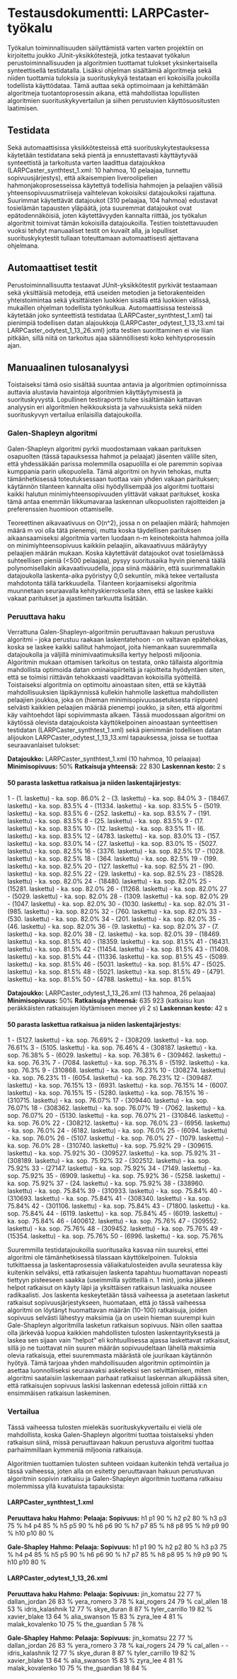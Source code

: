 # Testausdokumentti: LARPCaster-työkalu

Työkalun toiminnallisuuden säilyttämistä varten varten projektiin on kirjoitettu joukko JUnit-yksikkötestejä, jotka testaavat työkalun perustoiminnallisuuden ja algoritmien tuottamat tulokset yksinkertaisella synteettisellä testidatalla. Lisäksi ohjelman sisältämiä algoritmeja sekä niiden tuottamia tuloksia ja suorituskykyä testataan eri kokoisilla joukoilla todellista käyttödataa. Tämä auttaa sekä optimoimaan ja kehittämään algoritmeja tuotantoprosessin aikana, että mahdollistaa lopullisten algoritmien suorituskykyvertailun ja siihen perustuvien käyttösuositusten laatimisen. 

## Testidata
Sekä automaattisissa yksikkötesteissä että suorituskykytestauksessa käytetään testidatana sekä pientä ja ennustettavasti käyttäytyvää synteettistä ja tarkoitusta varten laadittua datajoukkoa (LARPCaster_synthtest_1.xml: 10 hahmoa, 10 pelaajaa, tunnettu sopivuusjärjestys), että aikaisempien liveroolipelien hahmonjakoprosesseissa käytettyä todellisia hahmojen ja pelaajien välisiä yhteensopivuusmatriiseja vaihtelevan kokoisiksi datajoukoiksi rajattuna. Suurimmat käytettävät datajoukot (310 pelaajaa, 104 hahmoa) edustavat tosielämän tapausten yläpäätä, jota suuremmat datajoukot ovat epätodennäköisiä, joten käytettävyyden kannalta riittää, jos työkalun algoritmit toimivat tämän kokoisilla datajoukoilla. Testien toistettavuuden vuoksi tehdyt manuaaliset testit on kuvailt alla, ja lopulliset suorituskykytestit tullaan toteuttamaan automaattisesti ajettavana ohjelmana.

## Automaattiset testit
Perustoiminnallisuutta testaavat JUnit-yksikkötestit pyrkivät testaamaan sekä yksittäisiä metodeja, että useiden metodien ja tietorakenteiden yhteistoimintaa sekä yksittäisten luokkien sisällä että luokkien välissä, mukaillen ohjelman todellista työnkulkua. Automaattisissa testeissä käytetään joko synteettistä testidataa (LARPCaster_synthtest_1.xml) tai pienimpiä todellisen datan alajoukkoja (LARPCaster_odytest_1_13_13.xml tai LARPCaster_odytest_1_13_26.xml) jotta testien suorittaminen ei vie liian pitkään, sillä niitä on tarkoitus ajaa säännöllisesti koko kehitysprosessin ajan.

## Manuaalinen tulosanalyysi
Toistaiseksi tämä osio sisältää suuntaa antavia ja algoritmien optimoinnissa auttavia alustavia havaintoja algoritmien käyttäytymisestä ja suorituskyvystä. Lopullinen testiraportti tulee sisältämään kattavan analyysin eri algoritmien heikkouksista ja vahvuuksista sekä niiden suorituskyvyn vertailua erilaisilla datajoukoilla.

### Galen-Shapleyn algoritmi
Galen-Shapleyn algoritmi pyrkii muodostamaan vakaan parituksen osapuolten (tässä tapauksessa hahmot ja pelaajat) jäsenten välille siten, että yhdessäkään parissa molemmilla osapuolilla ei ole paremmin sopivaa kumppania parin ulkopuolella. Tämä algoritmi on hyvin tehokas, mutta tämänhetkisessä toteutuksessaan tuottaa vain yhden vakaan parituksen; käytännön tilanteen kannalta olisi hyödyllisempää jos algoritmi tuottaisi kaikki halutun minimiyhteensopivuuden ylittävät vakaat paritukset, koska tämä antaa enemmän liikkumavaraa laskennan ulkopuolisten rajoitteiden ja preferenssien huomioon ottamiselle.

Teoreettinen aikavaativuus on O(n^2), jossa n on pelaajien määrä; hahmojen määrä m voi olla tätä pienempi, mutta koska täydellisen parituksen aikaansaamiseksi algoritmia varten luodaan n-m keinotekoista hahmoa joilla on minimiyhteensopivuus kaikkiin pelaajiin, aikavaativuus määräytyy pelaajien määrän mukaan. Koska käytettävät datajoukot ovat tosielämässä suhteellisen pieniä (<500 pelaajaa), pysyy suoritusaika hyvin pienenä täälä polynomisellakin aikavaativuudella, jopa siinä määärin, että suurimmallakin datajoukolla laskenta-aika pyöristyy 0,0 sekuntiin, mikä tekee vertailusta mahdotonta tällä tarkkuudella. Tilanteen korjaamiseksi algoritmia muunnetaan seuraavalla kehityskierroksella siten, että se laskee kaikki vakaat paritukset ja ajastimen tarkuutta lisätään.

### Peruuttava haku
Verrattuna Galen-Shapleyn-algoritmiin peruuttavaan hakuun perustuva algoritmi - joka perustuu raakaan laskentatehoon - on valtavan epätehokas, koska se laskee kaikki sallitut hahmojaot, joita hiemankaan suuremmalla datajoukolla ja väljillä minimivaatimuksilla kertyy helposti miljoonia. Algoritmin mukaan ottamisen tarkoitus on testata, onko tällaista algoritmia mahdollista optimoida datan ominaispiirteitä ja rajoitteita hyödyntäen siten, että se toimisi riittävän tehokkaasti vaadittavan kokoisilla syötteillä. Toistaiseksi algoritmia on optimoitu ainoastaan siten, että se käyttää mahdollisuuksien läpikäynnissä kullekin hahmolle laskettua mahdollisten pelaajien joukkoa, joka on (hieman minimisopivuusasetuksesta riippuen) selvästi kaikkien pelaajien määrää pienempi joukko, ja siten, että algoritmi käy vaihtoehdot läpi sopivimmasta alkaen. Tässä muodossaan algoritmi on käytössä olevista datajoukoista käyttökelpoinen ainoastaan synteettisen testidatan (LARPCaster_synthtest_1.xml) sekä pienimmän todellisen datan alijoukon LARPCaster_odytest_1_13_13.xml tapauksessa, joissa se tuottaa seuraavanlaiset tulokset:

  **Datajoukko:** LARPCaster_synthtest_1.xml (10 hahmoa, 10 pelaajaa)
  **Minimisopivuus:** 50%
  **Ratkaisuja yhteensä:** 22 830
  **Laskennan kesto:** 2 s

#### 50 parasta laskettua ratkaisua ja niiden laskentajärjestys: ####
  1 - (1. laskettu) - ka. sop. 86.0%
  2 - (3. laskettu) - ka. sop. 84.0%
  3 - (18467. laskettu) - ka. sop. 83.5%
  4 - (11334. laskettu) - ka. sop. 83.5%
  5 - (5019. laskettu) - ka. sop. 83.5%
  6 - (252. laskettu) - ka. sop. 83.5%
  7 - (191. laskettu) - ka. sop. 83.5%
  8 - (25. laskettu) - ka. sop. 83.5%
  9 - (17. laskettu) - ka. sop. 83.5%
  10 - (12. laskettu) - ka. sop. 83.5%
  11 - (6. laskettu) - ka. sop. 83.5%
  12 - (4783. laskettu) - ka. sop. 83.0%
  13 - (157. laskettu) - ka. sop. 83.0%
  14 - (27. laskettu) - ka. sop. 83.0%
  15 - (5027. laskettu) - ka. sop. 82.5%
  16 - (3376. laskettu) - ka. sop. 82.5%
  17 - (1028. laskettu) - ka. sop. 82.5%
  18 - (364. laskettu) - ka. sop. 82.5%
  19 - (199. laskettu) - ka. sop. 82.5%
  20 - (127. laskettu) - ka. sop. 82.5%
  21 - (90. laskettu) - ka. sop. 82.5%
  22 - (29. laskettu) - ka. sop. 82.5%
  23 - (18528. laskettu) - ka. sop. 82.0%
  24 - (18480. laskettu) - ka. sop. 82.0%
  25 - (15281. laskettu) - ka. sop. 82.0%
  26 - (11268. laskettu) - ka. sop. 82.0%
  27 - (5029. laskettu) - ka. sop. 82.0%
  28 - (1309. laskettu) - ka. sop. 82.0%
  29 - (1047. laskettu) - ka. sop. 82.0%
  30 - (1030. laskettu) - ka. sop. 82.0%
  31 - (985. laskettu) - ka. sop. 82.0%
  32 - (760. laskettu) - ka. sop. 82.0%
  33 - (530. laskettu) - ka. sop. 82.0%
  34 - (201. laskettu) - ka. sop. 82.0%
  35 - (46. laskettu) - ka. sop. 82.0%
  36 - (9. laskettu) - ka. sop. 82.0%
  37 - (7. laskettu) - ka. sop. 82.0%
  38 - (2. laskettu) - ka. sop. 82.0%
  39 - (18469. laskettu) - ka. sop. 81.5%
  40 - (18359. laskettu) - ka. sop. 81.5%
  41 - (16431. laskettu) - ka. sop. 81.5%
  42 - (11454. laskettu) - ka. sop. 81.5%
  43 - (11408. laskettu) - ka. sop. 81.5%
  44 - (11336. laskettu) - ka. sop. 81.5%
  45 - (5089. laskettu) - ka. sop. 81.5%
  46 - (5031. laskettu) - ka. sop. 81.5%
  47 - (5025. laskettu) - ka. sop. 81.5%
  48 - (5021. laskettu) - ka. sop. 81.5%
  49 - (4791. laskettu) - ka. sop. 81.5%
  50 - (4788. laskettu) - ka. sop. 81.5% 

  **Datajoukko:** LARPCaster_odytest_1_13_26.xml (13 hahmoa, 26 pelaajaa)
  **Minimisopivuus:** 50%
  **Ratkaisuja yhteensä:** 635 923 (katkaisu kun peräkkäisten ratkaisujen löytämiseen menee yli 2 s)
  **Laskennan kesto:** 42 s
#### 50 parasta laskettua ratkaisua ja niiden laskentajärjestys: ####
  1 - (5127. laskettu) - ka. sop. 76.69%
  2 - (308209. laskettu) - ka. sop. 76.61%
  3 - (5105. laskettu) - ka. sop. 76.46%
  4 - (308187. laskettu) - ka. sop. 76.38%
  5 - (6029. laskettu) - ka. sop. 76.38%
  6 - (309462. laskettu) - ka. sop. 76.3%
  7 - (7084. laskettu) - ka. sop. 76.3%
  8 - (5192. laskettu) - ka. sop. 76.3%
  9 - (310868. laskettu) - ka. sop. 76.23%
  10 - (308274. laskettu) - ka. sop. 76.23%
  11 - (6054. laskettu) - ka. sop. 76.23%
  12 - (309487. laskettu) - ka. sop. 76.15%
  13 - (6931. laskettu) - ka. sop. 76.15%
  14 - (6007. laskettu) - ka. sop. 76.15%
  15 - (5280. laskettu) - ka. sop. 76.15%
  16 - (310715. laskettu) - ka. sop. 76.07%
  17 - (309440. laskettu) - ka. sop. 76.07%
  18 - (308362. laskettu) - ka. sop. 76.07%
  19 - (7062. laskettu) - ka. sop. 76.07%
  20 - (5130. laskettu) - ka. sop. 76.07%
  21 - (310846. laskettu) - ka. sop. 76.0%
  22 - (308212. laskettu) - ka. sop. 76.0%
  23 - (6956. laskettu) - ka. sop. 76.0%
  24 - (6182. laskettu) - ka. sop. 76.0%
  25 - (6094. laskettu) - ka. sop. 76.0%
  26 - (5107. laskettu) - ka. sop. 76.0%
  27 - (1079. laskettu) - ka. sop. 76.0%
  28 - (310740. laskettu) - ka. sop. 75.92%
  29 - (309615. laskettu) - ka. sop. 75.92%
  30 - (309527. laskettu) - ka. sop. 75.92%
  31 - (308189. laskettu) - ka. sop. 75.92%
  32 - (302512. laskettu) - ka. sop. 75.92%
  33 - (27147. laskettu) - ka. sop. 75.92%
  34 - (7149. laskettu) - ka. sop. 75.92%
  35 - (6909. laskettu) - ka. sop. 75.92%
  36 - (5258. laskettu) - ka. sop. 75.92%
  37 - (24. laskettu) - ka. sop. 75.92%
  38 - (338960. laskettu) - ka. sop. 75.84%
  39 - (310933. laskettu) - ka. sop. 75.84%
  40 - (310693. laskettu) - ka. sop. 75.84%
  41 - (308340. laskettu) - ka. sop. 75.84%
  42 - (301106. laskettu) - ka. sop. 75.84%
  43 - (71800. laskettu) - ka. sop. 75.84%
  44 - (6119. laskettu) - ka. sop. 75.84%
  45 - (6019. laskettu) - ka. sop. 75.84%
  46 - (400612. laskettu) - ka. sop. 75.76%
  47 - (309552. laskettu) - ka. sop. 75.76%
  48 - (309452. laskettu) - ka. sop. 75.76%
  49 - (15354. laskettu) - ka. sop. 75.76%
  50 - (6996. laskettu) - ka. sop. 75.76% 
  
Suuremmilla testidatajoukoilla suoritusaika kasvaa niin suureksi, ettei algoritmi ole tämänhetkisessä tilassaan käyttökelpoinen. Tuloksia tutkittaessa ja laskentaprosessia väliaikatulosteiden avulla seuratessa käy kuitenkin selväksi, että ratkaisujen laskenta tapahtuu huomattavan nopeasti tiettyyn pisteeseen saakka (useimmilla syötteillä n. 1 min), jonka jälkeen helpot ratkaisut on käyty läpi ja yksittäisen ratkaisun laskuaika nousee radikaalisti. Jos laskenta keskeytetään tässä vaiheessa ja asetetaan lasketut ratkaisut sopivuusjärjestykseen, huomataan, että jo tässä vaiheessa algoritmi on löytänyt huomattavan määrän (10-100) ratkaisuja, joiden sopivuus selvästi lähestyy maksimia (ja on usein hieman suurempi kuin Gale-Shapleyn algoritmilla lasketun ratkaisun sopivuus. Näin ollen saattaa olla järkevää luopua kaikkien mahdollisten tulosten laskentayrityksestä ja laskea sen sijaan vain "helpot" eli kohtuullisessa ajassa laskettavat ratkaisut, sillä jo ne tuottavat niin suuren määrän sopivuudeltaan lähellä maksimia olevia ratkaisuja, ettei suuremmasta määrästä ole juurikaan käytännön hyötyä. Tämä tarjoaa yhden mahdollisuuden algoritmin optimointiin ja asettaa luonnolliseksi seuraavaksi askeleeksi sen selvittämisen, miten algoritmi saataisiin laskemaan parhaat ratkaisut laskennan alkupäässä siten, että ratkaisujen sopivuus laskisi laskennan edetessä jolloin riittää x:n ensimmäisen ratkaisun laskeminen. 

### Vertailua

Tässä vaiheessa tulosten mielekäs suorituskykyvertailu ei vielä ole mahdollista, koska Galen-Shapleyn algoritmi tuottaa toistaiseksi yhden ratkaisun siinä, missä peruuttavaan hakuun perustuva algoritmi tuottaa parhaimmillaan kymmeniä miljoonia ratkaisuja.

Algoritmien tuottamien tulosten suhteen voidaan kuitenkin tehdä vertailua jo tässä vaiheessa, joten alla on esitetty peruuttavaan hakuun perustuvan algoritmin sopivin ratkaisu ja Galen-Shapleyn algoritmin tuottama ratkaisu molemmissa yllä kuvatuista tapauksista:

#### LARPCaster_synthtest_1.xml

  **Peruuttava haku**
  **Hahmo:                  Pelaaja:                Sopivuus:**
  h1                      p1                      90 %
  h2                      p2                      80 %
  h3                      p3                      75 %
  h4                      p4                      85 %
  h5                      p5                      90 %
  h6                      p6                      90 %
  h7                      p7                      85 %
  h8                      p8                      95 %
  h9                      p9                      90 %
  h10                     p10                     80 %

  **Gale-Shapley**
  **Hahmo:                  Pelaaja:                Sopivuus:**
  h1                      p1                      90 %
  h2                      p2                      80 %
  h3                      p3                      75 %
  h4                      p4                      85 %
  h5                      p5                      90 %
  h6                      p6                      90 %
  h7                      p7                      85 %
  h8                      p8                      95 %
  h9                      p9                      90 %
  h10                     p10                     80 %

#### LARPCaster_odytest_1_13_26.xml

  **Peruuttava haku**
  **Hahmo:                  Pelaaja:                Sopivuus:**
  jin_komatsu             22                      77 %
  dallan_jordan           26                      83 %
  yera_romero             3                       78 %
  kai_rogers              24                      79 %
  cal_allen               18                      53 %
  idris_kalashnik         12                      77 %
  skye_duran              8                       87 %
  tyler_carrillo          19                      82 %
  xavier_blake            13                      64 %
  alia_swanson            15                      83 %
  zyra_lee                4                       81 %
  malak_kovalenko         10                      75 %
  the_guardian            5                       78 %

  **Gale-Shapley**
  **Hahmo:                  Pelaaja:                Sopivuus:**
  jin_komatsu             22                      77 %
  dallan_jordan           26                      83 %
  yera_romero             3                       78 %
  kai_rogers              24                      79 %
  cal_allen               -                       -
  idris_kalashnik         12                      77 %
  skye_duran              8                       87 %
  tyler_carrillo          19                      82 %
  xavier_blake            13                      64 %
  alia_swanson            15                      83 %
  zyra_lee                4                       81 %
  malak_kovalenko         10                      75 %
  the_guardian            18                      84 %
